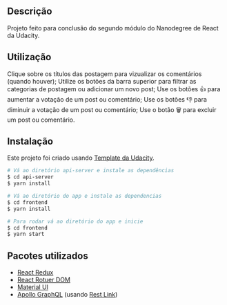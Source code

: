 ## Descrição

Projeto feito para conclusão do segundo módulo do Nanodegree de React da Udacity.

## Utilização

Clique sobre os títulos das postagem para vizualizar os comentários (quando houver);
Utilize os botões da barra superior para filtrar as categorias de postagem ou adicionar um novo post;
Use os botões 👍 para aumentar a votação de um post ou comentário;
Use os botões 👎 para diminuir a votação de um post ou comentário;
Use o botão 🗑 para excluir um post ou comentário.

## Instalação

Este projeto foi criado usando [Template da Udacity](https://github.com/udacity/reactnd-project-readable-starter).

```bash
# Vá ao diretório api-server e instale as dependências
$ cd api-server
$ yarn install

# Vá ao diretório do app e instale as dependencias
$ cd frontend
$ yarn install

# Para rodar vá ao diretório do app e inicie
$ cd frontend
$ yarn start
```

## Pacotes utilizados

- [React Redux](https://react-redux.js.org/)
- [React Rotuer DOM](https://reacttraining.com/react-router/web/guides/quick-start)
- [Material UI](https://material-ui.com/)
- [Apollo GraphQL](https://www.apollographql.com/) (usando [Rest Link](https://www.apollographql.com/docs/link/links/rest.html))

